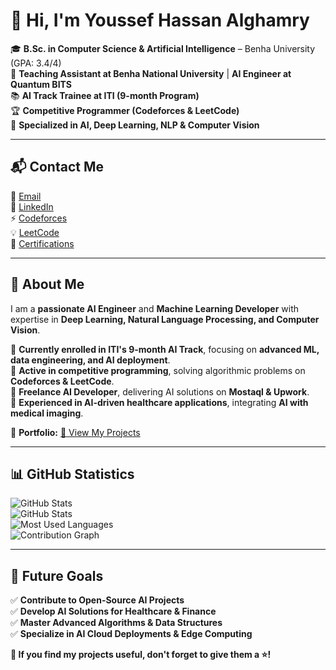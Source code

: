 # 👋 Hi, I'm **Youssef Hassan Alghamry**  


 

🎓 **B.Sc. in Computer Science & Artificial Intelligence** – Benha University (GPA: 3.4/4)  
💼 **Teaching Assistant at Benha National University** | **AI Engineer at Quantum BITS**  
📚 **AI Track Trainee at ITI (9-month Program)**  
🏆 **Competitive Programmer (Codeforces & LeetCode)**  
🚀 **Specialized in AI, Deep Learning, NLP & Computer Vision**  

---

## 📬 **Contact Me**  
📧 [Email](mailto:Yousef20402@fci.bu.edu.eg)  
🔗 [LinkedIn](https://www.linkedin.com/in/youssef-hessan-alghamry/)  
⚡ [Codeforces](https://codeforces.com/profile/Youssefh)  
💡 [LeetCode](https://leetcode.com/u/MzGALELlFZ/)  
📜 [Certifications](https://drive.google.com/drive/u/0/folders/1GO2tantyMN3JJ32zkLDCk9E6m89sZajV)  

---

## 🌟 **About Me**  
I am a **passionate AI Engineer** and **Machine Learning Developer** with expertise in **Deep Learning, Natural Language Processing, and Computer Vision**.  

🔹 **Currently enrolled in ITI's 9-month AI Track**, focusing on **advanced ML, data engineering, and AI deployment**.  
🔹 **Active in competitive programming**, solving algorithmic problems on **Codeforces & LeetCode**.  
🔹 **Freelance AI Developer**, delivering AI solutions on **Mostaql & Upwork**.  
🔹 **Experienced in AI-driven healthcare applications**, integrating **AI with medical imaging**.  

📂 **Portfolio:** [🔗 View My Projects](http://65524b5355318.site123.me/)  



---

## 📊 **GitHub Statistics**  
![GitHub Stats](https://github-profile-summary-cards.vercel.app/api/cards/profile-details?username=youssefhusain&theme=dracula)  
![GitHub Stats](https://github-readme-stats.vercel.app/api?username=youssefhusain&show_icons=true&theme=radical)  
![Most Used Languages](https://github-readme-stats.vercel.app/api/top-langs/?username=youssefhusain&layout=compact&theme=radical)  
![Contribution Graph](https://github-readme-activity-graph.vercel.app/graph?username=youssefhusain&theme=radical)  

---

## 🎯 **Future Goals**  
✅ **Contribute to Open-Source AI Projects**  
✅ **Develop AI Solutions for Healthcare & Finance**  
✅ **Master Advanced Algorithms & Data Structures**  
✅ **Specialize in AI Cloud Deployments & Edge Computing**  




**🚀 If you find my projects useful, don't forget to give them a ⭐!**  
